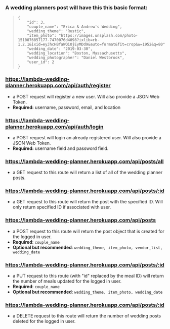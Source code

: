 ### A wedding planners post will have this this basic format: 
>     {
>         "id": 3,
>         "couple_name": "Erica & Andrew's Wedding",
>         "wedding_theme": "Rustic",
>         "item_photo": "https://images.unsplash.com/photo-1510076857177-7470076d4098?ixlib=rb-1.2.1&ixid=eyJhcHBfaWQiOjEyMDd9&auto=format&fit=crop&w=1952&q=80",
>         "wedding_date": "2019-03-30",
>         "wedding_location": "Boston, Massachusetts", 
>         "wedding_photographer": "Daniel Westbrook",
>         "user_id": 2
>     }


### https://lambda-wedding-planner.herokuapp.com/api/auth/register
* a POST request will register a new user. Will also provide a JSON Web Token. 
* **Required:** username, password, email, and location

### https://lambda-wedding-planner.herokuapp.com/api/auth/login
* a POST request will login an already registered user. Will also provide a JSON Web Token. 
* **Required:** username field and password field.


### https://lambda-wedding-planner.herokuapp.com/api/posts/all
* a GET request to this route will return a list of all of the wedding planner posts. 

### https://lambda-wedding-planner.herokuapp.com/api/posts/:id
* a GET request to this route will return the post with the specified ID. Will only return specified ID if associated with user. 

### https://lambda-wedding-planner.herokuapp.com/api/posts
* a POST request to this route will return the post object that is created for the logged in user.
* **Required**: `couple_name`
* **Optional but recommended**: `wedding_theme, item_photo, vendor_list, wedding_date`

### https://lambda-wedding-planner.herokuapp.com/api/posts/:id
* a PUT request to this route (with "id" replaced by the meal ID) will return the number of meals updated for the logged in user. 
* **Required**: `couple_name`
* **Optional but recommended**: `wedding_theme, item_photo, wedding_date`

### https://lambda-wedding-planner.herokuapp.com/api/posts/:id
* a DELETE request to this route will return the number of wedding posts deleted for the logged in user. 
